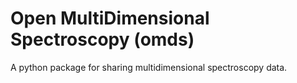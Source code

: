 # Open MultiDimensional Spectroscopy (omds)
A python package for sharing multidimensional spectroscopy data.

